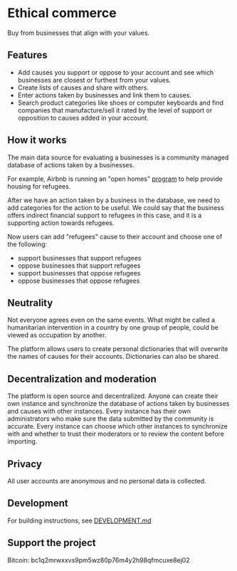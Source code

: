 # Ethical commerce

Buy from businesses that align with your values.

## Features

* Add causes you support or oppose to your account and see which businesses are closest or furthest from your values.
* Create lists of causes and share with others.
* Enter actions taken by businesses and link them to causes.
* Search product categories like shoes or computer keyboards and find companies that manufacture/sell it rated by the level of support or opposition to causes added in your account.

## How it works

The main data source for evaluating a businesses is a community managed database of actions taken by a businesses.

For example, Airbnb is running an "open homes" [program](https://web.archive.org/web/20190827212619/https://www.airbnb.com/openhomes/refugee-housing) to help provide housing for refugees.

After we have an action taken by a business in the database, we need to add categories for the action to be useful. We could say that the business offers indirect financial support to refugees in this case, and it is a supporting action towards refugees.

Now users can add "refugees" cause to their account and choose one of the following:
* support businesses that support refugees
* oppose businesses that support refugees
* support businesses that oppose refugees
* oppose businesses that oppose refugees

## Neutrality

Not everyone agrees even on the same events. What might be called a humanitarian intervention in a country by one group of people, could be viewed as occupation by another.

The platform allows users to create personal dictionaries that will overwrite the names of causes for their accounts. Dictionaries can also be shared.

## Decentralization and moderation

The platform is open source and decentralized. Anyone can create their own instance and synchronize the database of actions taken by businesses and causes with other instances. Every instance has their own administrators who make sure the data submitted by the community is accurate. Every instance can choose which other instances to synchronize with and whether to trust their moderators or to review the content before importing.

## Privacy

All user accounts are anonymous and no personal data is collected.

## Development

For building instructions, see [DEVELOPMENT.md](https://github.com/simonadams1/ethical-commerce/blob/master/DEVELOPMENT.md)

## Support the project

Bitcoin: bc1q2mrwxxvs9pm5wz80p76m4y2h98qfmcuxe8ej02
